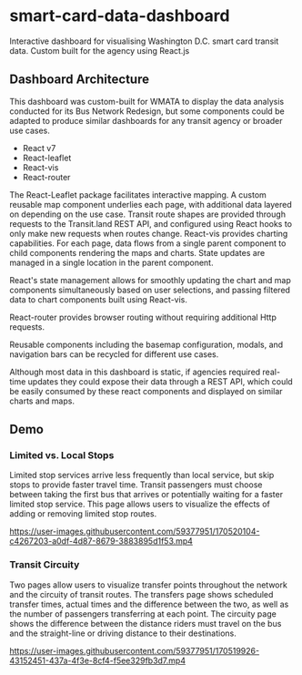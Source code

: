 # smart-card-data-dashboard
Interactive dashboard for visualising Washington D.C. smart card transit data. Custom built for the agency using React.js

## Dashboard Architecture

This dashboard was custom-built for WMATA to display the data analysis conducted for its Bus Network Redesign, but some components could be adapted to produce similar dashboards for any transit agency or broader use cases.

- React v7
- React-leaflet
- React-vis
- React-router

The React-Leaflet package facilitates interactive mapping. A custom reusable map component underlies each page, with additional data layered on depending on the use case. Transit route shapes are provided through requests to the Transit.land REST API, and configured using React hooks to only make new requests when routes change. React-vis provides charting capabilities. For each page, data flows from a single parent component to child components rendering the maps and charts. State updates are managed in a single location in the parent component. 

React's state management allows for smoothly updating the chart and map components simultaneously based on user selections, and passing filtered data to chart components built using React-vis.

React-router provides browser routing without requiring additional Http requests.

Reusable components including the basemap configuration, modals, and navigation bars can be recycled for different use cases.

Although most data in this dashboard is static, if agencies required real-time updates they could expose their data through a REST API, which could be easily consumed by these react components and displayed on similar charts and maps.

## Demo

### Limited vs. Local Stops

Limited stop services arrive less frequently than local service, but skip stops to provide faster travel time. Transit passengers must choose between taking the first bus that arrives or potentially waiting for a faster limited stop service. This page allows users to visualize the effects of adding or removing limited stop routes.

https://user-images.githubusercontent.com/59377951/170520104-c4267203-a0df-4d87-8679-3883895d1f53.mp4



### Transit Circuity

Two pages allow users to visualize transfer points throughout the network and the circuity of transit routes. The transfers page shows scheduled transfer times, actual times and the difference between the two, as well as the number of passengers transferring at each point. The circuity page shows the difference between the distance riders must travel on the bus and the straight-line or driving distance to their destinations.

https://user-images.githubusercontent.com/59377951/170519926-43152451-437a-4f3e-8cf4-f5ee329fb3d7.mp4

